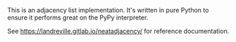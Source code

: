 This is an adjacency list implementation. It's written in pure Python to ensure it 
performs great on the PyPy interpreter.

See https://landreville.gitlab.io/neatadjacency/ for reference documentation.
